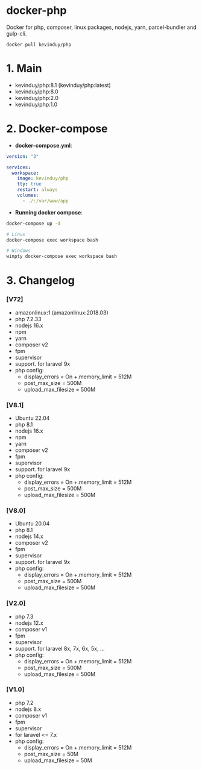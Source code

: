 # docker-php
Docker for php, composer, linux packages, nodejs, yarn, parcel-bundler and gulp-cli.

`docker pull kevinduy/php`

# 1. Main

- kevinduy/php:8.1 (kevinduy/php:latest)
- kevinduy/php:8.0
- kevinduy/php:2.0
- kevinduy/php:1.0

# 2. Docker-compose

- __docker-compose.yml__:

```yaml
version: "3"

services:
  workspace:
    image: kevinduy/php
    tty: true
    restart: always
    volumes:
      - ./:/var/www/app
```

- __Running docker compose__:

```sh
docker-compose up -d

# Linux
docker-compose exec workspace bash

# Windows
winpty docker-compose exec workspace bash
```

# 3. Changelog

### [V72]
- amazonlinux:1 (amazonlinux:2018.03)
- php 7.2.33
- nodejs 16.x
- npm
- yarn
- composer v2
- fpm
- supervisor
- support. for laravel 9x
- php config:
  + display_errors = On
  +.memory_limit = 512M
  + post_max_size = 500M
  + upload_max_filesize = 500M

### [V8.1]
- Ubuntu 22.04
- php 8.1
- nodejs 16.x
- npm
- yarn
- composer v2
- fpm
- supervisor
- support. for laravel 9x
- php config:
  + display_errors = On
  +.memory_limit = 512M
  + post_max_size = 500M
  + upload_max_filesize = 500M

### [V8.0]
- Ubuntu 20.04
- php 8.1
- nodejs 14.x
- composer v2
- fpm
- supervisor
- support. for laravel 9x
- php config:
  + display_errors = On
  +.memory_limit = 512M
  + post_max_size = 500M
  + upload_max_filesize = 500M

### [V2.0]
- php 7.3
- nodejs 12.x
- composer v1
- fpm
- supervisor
- support. for laravel 8x, 7x, 6x, 5x, ...
- php config:
  + display_errors = On
  +.memory_limit = 512M
  + post_max_size = 500M
  + upload_max_filesize = 500M

### [V1.0]
- php 7.2
- nodejs 8.x
- composer v1
- fpm
- supervisor
- for laravel <= 7.x
- php config:
  + display_errors = On
  +.memory_limit = 512M
  + post_max_size = 50M
  + upload_max_filesize = 50M

